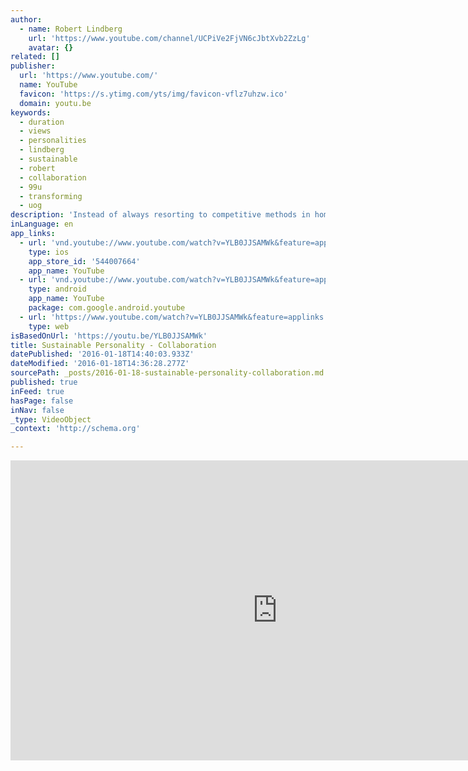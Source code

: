 ```yaml
---
author:
  - name: Robert Lindberg
    url: 'https://www.youtube.com/channel/UCPiVe2FjVN6cJbtXvb2ZzLg'
    avatar: {}
related: []
publisher:
  url: 'https://www.youtube.com/'
  name: YouTube
  favicon: 'https://s.ytimg.com/yts/img/favicon-vflz7uhzw.ico'
  domain: youtu.be
keywords:
  - duration
  - views
  - personalities
  - lindberg
  - sustainable
  - robert
  - collaboration
  - 99u
  - transforming
  - uog
description: 'Instead of always resorting to competitive methods in home, school, and work for productivity, we should look into the positive proven facts of collaborative efforts.'
inLanguage: en
app_links:
  - url: 'vnd.youtube://www.youtube.com/watch?v=YLB0JJSAMWk&feature=applinks'
    type: ios
    app_store_id: '544007664'
    app_name: YouTube
  - url: 'vnd.youtube://www.youtube.com/watch?v=YLB0JJSAMWk&feature=applinks'
    type: android
    app_name: YouTube
    package: com.google.android.youtube
  - url: 'https://www.youtube.com/watch?v=YLB0JJSAMWk&feature=applinks'
    type: web
isBasedOnUrl: 'https://youtu.be/YLB0JJSAMWk'
title: Sustainable Personality - Collaboration
datePublished: '2016-01-18T14:40:03.933Z'
dateModified: '2016-01-18T14:36:28.277Z'
sourcePath: _posts/2016-01-18-sustainable-personality-collaboration.md
published: true
inFeed: true
hasPage: false
inNav: false
_type: VideoObject
_context: 'http://schema.org'

---
```

<iframe src="https://cdn.embedly.com/widgets/media.html?src=https%3A%2F%2Fwww.youtube.com%2Fembed%2FYLB0JJSAMWk%3Ffeature%3Doembed&amp;url=https%3A%2F%2Fwww.youtube.com%2Fwatch%3Fv%3DYLB0JJSAMWk%26feature%3Dyoutu.be&amp;image=https%3A%2F%2Fi.ytimg.com%2Fvi%2FYLB0JJSAMWk%2Fhqdefault.jpg&amp;key=b7d04c9b404c499eba89ee7072e1c4f7&amp;type=text%2Fhtml&amp;schema=youtube" width="854" height="480" scrolling="no" frameborder="0" allowfullscreen="allowfullscreen" style=""></iframe>